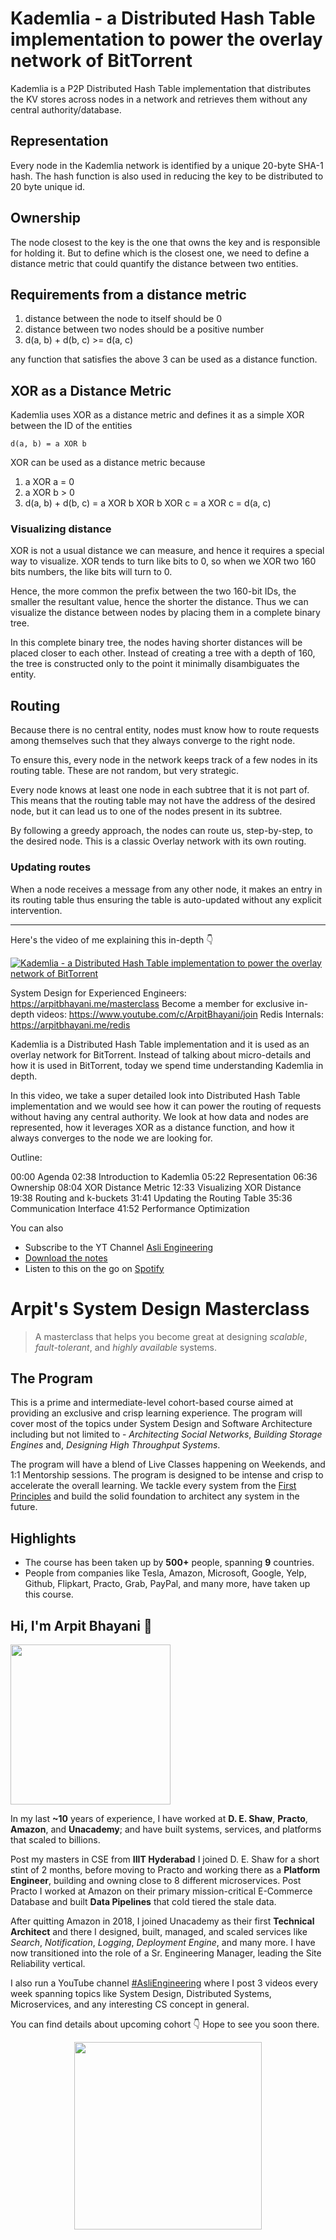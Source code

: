 Kademlia - a Distributed Hash Table implementation to power the overlay network of BitTorrent
===


Kademlia is a P2P Distributed Hash Table implementation that distributes the KV stores across nodes in a network and retrieves them without any central authority/database.

## Representation

Every node in the Kademlia network is identified by a unique 20-byte SHA-1 hash. The hash function is also used in reducing the key to be distributed to 20 byte unique id.

## Ownership

The node closest to the key is the one that owns the key and is responsible for holding it. But to define which is the closest one, we need to define a distance metric that could quantify the distance between two entities.

## Requirements from a distance metric

1. distance between the node to itself should be 0
2. distance between two nodes should be a positive number
3. d(a, b) + d(b, c) >= d(a, c)

any function that satisfies the above 3 can be used as a distance function.

## XOR as a Distance Metric

Kademlia uses XOR as a distance metric and defines it as a simple XOR between the ID of the entities

```
d(a, b) = a XOR b
```

XOR can be used as a distance metric because

1. a XOR a = 0
2. a XOR b > 0
3. d(a, b) + d(b, c) = a XOR b XOR b XOR c = a XOR c = d(a, c)

### Visualizing distance

XOR is not a usual distance we can measure, and hence it requires a special way to visualize. XOR tends to turn like bits to 0, so when we XOR two 160 bits numbers, the like bits will turn to 0.

Hence, the more common the prefix between the two 160-bit IDs, the smaller the resultant value, hence the shorter the distance. Thus we can visualize the distance between nodes by placing them in a complete binary tree.

In this complete binary tree, the nodes having shorter distances will be placed closer to each other. Instead of creating a tree with a depth of 160, the tree is constructed only to the point it minimally disambiguates the entity.

## Routing

Because there is no central entity, nodes must know how to route requests among themselves such that they always converge to the right node.

To ensure this, every node in the network keeps track of a few nodes in its routing table. These are not random, but very strategic.

Every node knows at least one node in each subtree that it is not part of. This means that the routing table may not have the address of the desired node, but it can lead us to one of the nodes present in its subtree.

By following a greedy approach, the nodes can route us, step-by-step, to the desired node. This is a classic Overlay network with its own routing.

### Updating routes

When a node receives a message from any other node, it makes an entry in its routing table thus ensuring the table is auto-updated without any explicit intervention.
<hr />


<p>Here's the video of me explaining this in-depth 👇‍</p>

[![Kademlia - a Distributed Hash Table implementation to power the overlay network of BitTorrent](https://i.ytimg.com/vi/_kCHOpINA5g/mqdefault.jpg)](https://www.youtube.com/watch?v=_kCHOpINA5g)

System Design for Experienced Engineers: https://arpitbhayani.me/masterclass
Become a member for exclusive in-depth videos: https://www.youtube.com/c/ArpitBhayani/join
Redis Internals: https://arpitbhayani.me/redis

Kademlia is a Distributed Hash Table implementation and it is used as an overlay network for BitTorrent. Instead of talking about micro-details and how it is used in BitTorrent, today we spend time understanding Kademlia in depth.

In this video, we take a super detailed look into Distributed Hash Table implementation and we would see how it can power the routing of requests without having any central authority. We look at how data and nodes are represented, how it leverages XOR as a distance function, and how it always converges to the node we are looking for.

Outline:

00:00 Agenda
02:38 Introduction to Kademlia
05:22 Representation
06:36 Ownership
08:04 XOR Distance Metric
12:33 Visualizing XOR Distance
19:38 Routing and k-buckets
31:41 Updating the Routing Table
35:36 Communication Interface
41:52 Performance Optimization

You can also
 - Subscribe to the YT Channel [Asli Engineering](https://youtube.com/c/ArpitBhayani)
 - [Download the notes](https://drive.google.com/file/d/1eNFBNbcsieL9eVThOVhN9Piu29PI6i7n/view?usp=sharing)
 - Listen to this on the go on [Spotify](https://open.spotify.com/show/7qMoamm2iZQrsPVm6IQLoD)

# Arpit's System Design Masterclass

> A masterclass that helps you become great at designing _scalable_, _fault-tolerant_, and _highly available_ systems.

## The Program

This is a prime and intermediate-level cohort-based course aimed at providing an exclusive and crisp learning experience. The program will cover most of the topics under System Design and Software Architecture including but not limited to - _Architecting Social Networks_, _Building Storage Engines_ and, _Designing High Throughput Systems_.

The program will have a blend of Live Classes happening on Weekends, and 1:1 Mentorship sessions. The program is designed to be intense and crisp to accelerate the overall learning. We tackle every system from the [First Principles](https://en.wikipedia.org/wiki/First_principle) and build the solid foundation to architect any system in the future.


## Highlights

 - The course has been taken up by __500+__ people, spanning __9__ countries.
 - People from companies like Tesla, Amazon, Microsoft, Google, Yelp, Github, Flipkart, Practo, Grab, PayPal, and many more, have taken up this course.


## Hi, I'm Arpit Bhayani 👋

<img width="256px" src="https://arpitbhayani.me/static/img/arpit.jpg" />

In my last **~10** years of experience, I have worked at **D. E. Shaw**, **Practo**, **Amazon**, and **Unacademy**; and have built systems, services, and platforms that scaled to billions.

Post my masters in CSE from **IIIT Hyderabad** I joined D. E. Shaw for a short stint of 2 months, before moving to Practo and working there as a **Platform Engineer**, building and owning close to 8 different microservices. Post Practo I worked at Amazon on their primary mission-critical E-Commerce Database and built **Data Pipelines** that cold tiered the stale data.

After quitting Amazon in 2018, I joined Unacademy as their first **Technical Architect** and there I designed, built, managed, and scaled services like _Search_, _Notification_, _Logging_, _Deployment Engine_, and many more. I have now transitioned into the role of a Sr. Engineering Manager, leading the Site Reliability vertical.

I also run a YouTube channel [#AsliEngineering](https://www.youtube.com/c/ArpitBhayani) where I post 3 videos every week spanning topics like System Design, Distributed Systems, Microservices, and any interesting CS concept in general.

You can find details about upcoming cohort 👇‍ Hope to see you soon there.

<center>
<a target="_blank" href="https://arpitbhayani.me/masterclass">
<img src="https://user-images.githubusercontent.com/4745789/137859181-d4499cf4-ce65-4466-8b88-a078ece0f081.PNG" width="300px" />
</a>
</center>